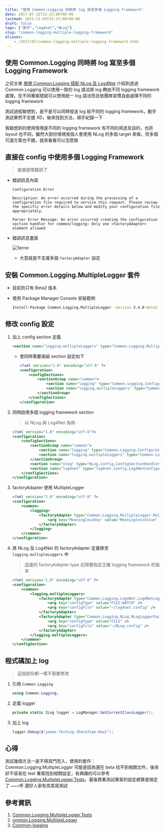 ```yaml
---
title: "使用 Common.Logging 同時將 log 寫至多個 Logging Framework"
date: 2017-07-15T23:23:00+08:00
lastmod: 2021-11-03T23:23:00+08:00
draft: false
tags: ["套件","log4net","NLog"]
slug: "common-logging-multiple-logging-framework"
aliases:
    - /2017/07/common-logging-multiple-logging-framework.html
---
```

## 使用 Common.Logging 同時將 log 寫至多個 Logging Framework

之前文章 [使用 Common.Logging 搭配 NLog 及 Log4Net](/2017/07/common-logging.html) 介紹到透過 Common.Logging 可以使用一致的 log 語法將 log 轉由不同 logging framework 處理，在不同專案間就可以使用統一 log 語法而且依團隊習慣自由選擇不同的 logging framework

測試過程聯想到，是不是可以同時發送 log 給不同的 logging framework，動手測試果然不支援 XD，後來找到方法，順手紀錄一下

我聯想到的使用情境是不同的 logging framework 有不同的用途及目的，也許 layout 也不同，雖然大部份情境我個人會使用 NLog 的多個 target 來做，但多個可選方案也不錯，就來看看可以怎麼做

## 直接在 config 中使用多個 Logging Framework

> 直接就噴錯誤了

* 錯誤訊息內容

    ```log
    Configuration Error
        
    Description: An error occurred during the processing of a configuration file required to service this request. Please review the specific error details below and modify your configuration file appropriately. 
        
    Parser Error Message: An error occurred creating the configuration section handler for common/logging: Only one <factoryAdapter> element allowed
    ```

* 錯誤訊息畫面

    ![1error](https://user-images.githubusercontent.com/3851540/28240376-7af86fc6-69b3-11e7-8d4a-8276a4b9b7e4.png)

  * 大意就是不支援多個 `factoryAdapter` 設定

## 安裝 Common.Logging.MultipleLogger 套件

* 目前到只有 Beta2 版本
* 使用 Package Manager Console 安裝範例

    ```cmd
    Install-Package Common.Logging.MultipleLogger -Version 3.4.0-Beta2 -Pre
    ```

## 修改 config 設定

1. 加上 config section 定義

    ```xml
    <section name="logging.multipleLoggers" type="Common.Logging.MultipleLogger.ConfigurationSectionHandler, Common.Logging.MultipleLogger" />
    ```

    * 會同時需要兩組 section 設定如下

        ```xml
        <?xml version="1.0" encoding="utf-8" ?>
        <configuration>
            <configSections>
                <sectionGroup name="common">
                    <section name="logging" type="Common.Logging.ConfigurationSectionHandler, Common.Logging" />
                    <section name="logging.multipleLoggers" type="Common.Logging.MultipleLogger.ConfigurationSectionHandler, Common.Logging.MultipleLogger" />
                </sectionGroup>
            </configSections>
        </configuration>
        ```

2. 同時啟用多個 logging framework section

    > 以 NLog 與 Log4Net 為例

    ```xml
    <?xml version="1.0" encoding="utf-8"?>
    <configuration>
        <configSections>
            <sectionGroup name="common">
                <section name="logging" type="Common.Logging.ConfigurationSectionHandler, Common.Logging" />
                <section name="logging.multipleLoggers" type="Common.Logging.MultipleLogger.ConfigurationSectionHandler, Common.Logging.MultipleLogger" />
            </sectionGroup>
            <section name="nlog" type="NLog.Config.ConfigSectionHandler, NLog" />
            <section name="log4net" type="log4net.Config.Log4NetConfigurationSectionHandler,log4net" />
        </configSections>
    </configuration>
    ```

3. factoryAdapter 使用 MultipleLogger

    ```xml
    <?xml version="1.0" encoding="utf-8" ?>
    <configuration>
        <common>
            <logging>
                <factoryAdapter type="Common.Logging.MultipleLogger.MultiLoggerFactoryAdapter, Common.Logging.MultipleLogger">
                    <arg key="MeaninglessKey" value="MeaninglessValue" />
                </factoryAdapter>
            </logging>
        </common>
    </configuration>
    ```

4. 將 NLog 及 Log4Net 的 factoryAdapter 定義移至 `logging.multipleLoggers` 中

    > 這邊的 factoryAdapter type 記得要指定正確 logging framework 的版本

    ```xml
    <?xml version="1.0" encoding="utf-8" ?>
    <configuration>
        <common>
            <logging.multipleLoggers>
                <factoryAdapter type="Common.Logging.Log4Net.Log4NetLoggerFactoryAdapter, Common.Logging.Log4net1211">
                    <arg key="configType" value="FILE-WATCH" />
                    <arg key="configFile" value="~/log4net.config" />
                </factoryAdapter>
                <factoryAdapter type="Common.Logging.NLog.NLogLoggerFactoryAdapter, Common.Logging.NLog41">
                    <arg key="configType" value="FILE" />
                    <arg key="configFile" value="~/NLog.config" />
                </factoryAdapter>
            </logging.multipleLoggers>
        </common>
    </configSection>
    ```

## 程式碼加上 log

> 這個部份都一樣不需要修改

1. 引用 `Common.Logging`

    ```cs
    using Common.Logging;
    ```

2. 定義 logger

    ```cs
    private static ILog logger = LogManager.GetCurrentClassLogger();
    ```

3. 加上 log

    ```cs
    logger.Debug($"yowko-TestLog-{DateTime.Now}");
    ```

## 心得

測試幾個方法一直不得其門而入，使用的套件： Common.Logging.MultipleLogger 可能是因為還在 beta 找不到相關文件，後來好不容易在 test 專案找到相關設定，有興趣的可以參考 [Common.Logging.MultipleLogger.Tests](https://github.com/net-commons/common-logging/blob/master/test/Common.Logging.MultipleLogger.Tests/App.config)，最後靠著測試專案的設定總算是搞定了 ~~~呼 還好人家有乖乖寫測試

## 參考資訊

1. [Common.Logging.MultipleLogger.Tests](https://github.com/net-commons/common-logging/blob/master/test/Common.Logging.MultipleLogger.Tests/App.config)
2. [ommon.Logging.MultipleLogger](https://www.nuget.org/packages/Common.Logging.MultipleLogger/)
3. [Common-logging](https://net-commons.github.io/common-logging/)
